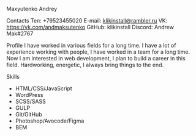 Maxyutenko Andrey

Contacts
Тел: +79523455020
E-mail: klikinstall@rambler.ru
VK: https://vk.com/andmaksutenko
GitHub: klikinstall
Discord: Andrew Mak#2767

Profile
I have worked in various fields for a long time. I have a lot of experience working with people, I have worked in a team for a long time. Now I am interested in web development, I plan to build a career in this field. Hardworking, energetic, I always bring things to the end.

Skills
- HTML/CSS/JavaScript
- WordPress
- SCSS/SASS
- GULP
- Git/GitHub
- Photoshop/Avocode/Figma
- BEM

